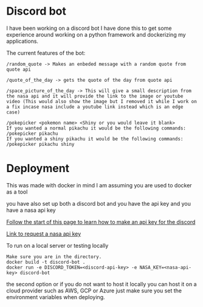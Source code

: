 # Discord bot

I have been working on a discord bot I have done this to get some experience around working on a python framework and dockerizing my applications. 

The current features of the bot:
```
/random_quote -> Makes an enbeded message with a random quote from quote api
```

```
/quote_of_the_day -> gets the quote of the day from quote api
```
```
/space_picture_of_the_day -> This will give a small description from the nasa api and it will provide the link to the image or youtube video (This would also show the image but I removed it while I work on a fix incase nasa include a youtube link instead which is an edge case)
```
```
/pokepicker <pokemon name> <Shiny or you would leave it blank>
If you wanted a normal pikachu it would be the following commands: /pokepicker pikachu
If you wanted a shiny pikachu it would be the following commands: /pokepicker pikachu shiny
```

# Deployment

This was made with docker in mind I am assuming you are used to docker as a tool

you have also set up both a discord bot and you have the api key and you have a nasa api key

<a href="https://www.freecodecamp.org/news/create-a-discord-bot-with-python/">Follow the start of this page to learn how to make an api key for the discord</a>

<a href="https://api.nasa.gov/">Link to request a nasa api key</a>

To run on a local server or testing locally
```
Make sure you are in the directory.
docker build -t discord-bot .
docker run -e DISCORD_TOKEN=<discord-api-key> -e NASA_KEY=<nasa-api-key> discord-bot
```

the second option or if you do not want to host it locally you can host it on a cloud provider such as AWS, GCP or Azure just make sure you set the environment variables when deploying.
